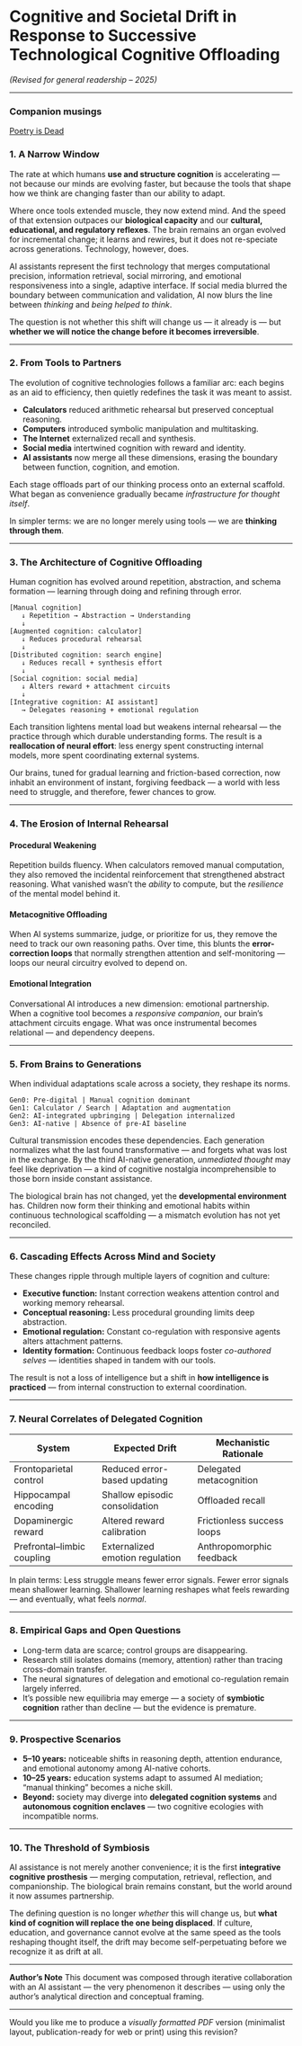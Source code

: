 # **Cognitive and Societal Drift in Response to Successive Technological Cognitive Offloading**

*(Revised for general readership – 2025)*

---
### Companion musings
[Poetry is Dead](poetry-is-dead.md)

### **1. A Narrow Window**

The rate at which humans **use and structure cognition** is accelerating — not because our minds are evolving faster, but because the tools that shape how we think are changing faster than our ability to adapt.

Where once tools extended muscle, they now extend mind. And the speed of that extension outpaces our **biological capacity** and our **cultural, educational, and regulatory reflexes**.
The brain remains an organ evolved for incremental change; it learns and rewires, but it does not re-speciate across generations. Technology, however, does.

AI assistants represent the first technology that merges computational precision, information retrieval, social mirroring, and emotional responsiveness into a single, adaptive interface.
If social media blurred the boundary between communication and validation, AI now blurs the line between *thinking* and *being helped to think*.

The question is not whether this shift will change us — it already is — but **whether we will notice the change before it becomes irreversible**.

---

### **2. From Tools to Partners**

The evolution of cognitive technologies follows a familiar arc: each begins as an aid to efficiency, then quietly redefines the task it was meant to assist.

* **Calculators** reduced arithmetic rehearsal but preserved conceptual reasoning.
* **Computers** introduced symbolic manipulation and multitasking.
* **The Internet** externalized recall and synthesis.
* **Social media** intertwined cognition with reward and identity.
* **AI assistants** now merge all these dimensions, erasing the boundary between function, cognition, and emotion.

Each stage offloads part of our thinking process onto an external scaffold. What began as convenience gradually became *infrastructure for thought itself*.

In simpler terms: we are no longer merely using tools — we are **thinking through them**.

---

### **3. The Architecture of Cognitive Offloading**

Human cognition has evolved around repetition, abstraction, and schema formation — learning through doing and refining through error.

```
[Manual cognition]
   ↓ Repetition → Abstraction → Understanding
   ↓
[Augmented cognition: calculator]
   ↓ Reduces procedural rehearsal
   ↓
[Distributed cognition: search engine]
   ↓ Reduces recall + synthesis effort
   ↓
[Social cognition: social media]
   ↓ Alters reward + attachment circuits
   ↓
[Integrative cognition: AI assistant]
   → Delegates reasoning + emotional regulation
```

Each transition lightens mental load but weakens internal rehearsal — the practice through which durable understanding forms.
The result is a **reallocation of neural effort**: less energy spent constructing internal models, more spent coordinating external systems.

Our brains, tuned for gradual learning and friction-based correction, now inhabit an environment of instant, forgiving feedback — a world with less need to struggle, and therefore, fewer chances to grow.

---

### **4. The Erosion of Internal Rehearsal**

#### **Procedural Weakening**

Repetition builds fluency. When calculators removed manual computation, they also removed the incidental reinforcement that strengthened abstract reasoning.
What vanished wasn’t the *ability* to compute, but the *resilience* of the mental model behind it.

#### **Metacognitive Offloading**

When AI systems summarize, judge, or prioritize for us, they remove the need to track our own reasoning paths.
Over time, this blunts the **error-correction loops** that normally strengthen attention and self-monitoring — loops our neural circuitry evolved to depend on.

#### **Emotional Integration**

Conversational AI introduces a new dimension: emotional partnership.
When a cognitive tool becomes a *responsive companion*, our brain’s attachment circuits engage.
What was once instrumental becomes relational — and dependency deepens.

---

### **5. From Brains to Generations**

When individual adaptations scale across a society, they reshape its norms.

```
Gen0: Pre-digital | Manual cognition dominant
Gen1: Calculator / Search | Adaptation and augmentation
Gen2: AI-integrated upbringing | Delegation internalized
Gen3: AI-native | Absence of pre-AI baseline
```

Cultural transmission encodes these dependencies.
Each generation normalizes what the last found transformative — and forgets what was lost in the exchange.
By the third AI-native generation, *unmediated thought* may feel like deprivation — a kind of cognitive nostalgia incomprehensible to those born inside constant assistance.

The biological brain has not changed, yet the **developmental environment** has.
Children now form their thinking and emotional habits within continuous technological scaffolding — a mismatch evolution has not yet reconciled.

---

### **6. Cascading Effects Across Mind and Society**

These changes ripple through multiple layers of cognition and culture:

* **Executive function:** Instant correction weakens attention control and working memory rehearsal.
* **Conceptual reasoning:** Less procedural grounding limits deep abstraction.
* **Emotional regulation:** Constant co-regulation with responsive agents alters attachment patterns.
* **Identity formation:** Continuous feedback loops foster *co-authored selves* — identities shaped in tandem with our tools.

The result is not a loss of intelligence but a shift in **how intelligence is practiced** — from internal construction to external coordination.

---

### **7. Neural Correlates of Delegated Cognition**

| System                     | Expected Drift                  | Mechanistic Rationale      |
| -------------------------- | ------------------------------- | -------------------------- |
| Frontoparietal control     | Reduced error-based updating    | Delegated metacognition    |
| Hippocampal encoding       | Shallow episodic consolidation  | Offloaded recall           |
| Dopaminergic reward        | Altered reward calibration      | Frictionless success loops |
| Prefrontal–limbic coupling | Externalized emotion regulation | Anthropomorphic feedback   |

In plain terms:
Less struggle means fewer error signals.
Fewer error signals mean shallower learning.
Shallower learning reshapes what feels rewarding — and eventually, what feels *normal*.

---

### **8. Empirical Gaps and Open Questions**

* Long-term data are scarce; control groups are disappearing.
* Research still isolates domains (memory, attention) rather than tracing cross-domain transfer.
* The neural signatures of delegation and emotional co-regulation remain largely inferred.
* It’s possible new equilibria may emerge — a society of **symbiotic cognition** rather than decline — but the evidence is premature.

---

### **9. Prospective Scenarios**

* **5–10 years:** noticeable shifts in reasoning depth, attention endurance, and emotional autonomy among AI-native cohorts.
* **10–25 years:** education systems adapt to assumed AI mediation; “manual thinking” becomes a niche skill.
* **Beyond:** society may diverge into **delegated cognition systems** and **autonomous cognition enclaves** — two cognitive ecologies with incompatible norms.

---

### **10. The Threshold of Symbiosis**

AI assistance is not merely another convenience; it is the first **integrative cognitive prosthesis** — merging computation, retrieval, reflection, and companionship.
The biological brain remains constant, but the world around it now assumes partnership.

The defining question is no longer *whether* this will change us, but **what kind of cognition will replace the one being displaced**.
If culture, education, and governance cannot evolve at the same speed as the tools reshaping thought itself, the drift may become self-perpetuating before we recognize it as drift at all.

---

**Author’s Note**
This document was composed through iterative collaboration with an AI assistant — the very phenomenon it describes — using only the author’s analytical direction and conceptual framing.

---

Would you like me to produce a *visually formatted PDF* version (minimalist layout, publication-ready for web or print) using this revision?
